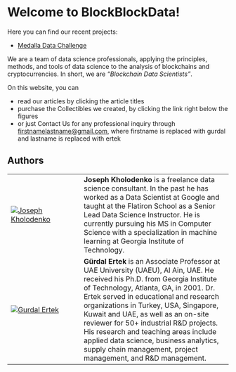 # Welcome to BlockBlockData!

Here you can find our recent projects:

- [Medalla Data Challenge](https://blockblockdata.github.io/medalla-data-challenge/)

We are a team of data science professionals, applying the principles, methods, and tools of data science to the analysis of blockchains and cryptocurrencies. In short, we are *“Blockchain Data Scientists”*.

On this website, you can
- read our articles by clicking the article titles
- purchase the Collectibles we created, by clicking the link right below the figures
- or just Contact Us for any professional inquiry through firstnamelastname@gmail.com, where firstname is replaced with gurdal and lastname is replaced with ertek

## Authors

<table>
  <tr>
    <td width=150px><a href="https://www.linkedin.com/in/josephkholodenko/" target="_blank"><img src="/a001/images/joseph-kholodenko.png" alt="Joseph Kholodenko"></a></td>
    <td><b>Joseph Kholodenko</b> is a freelance data science consultant. In the past he has worked as a Data Scientist at Google and taught at the Flatiron School as a Senior Lead Data Science Instructor. He is currently pursuing his MS in Computer Science with a specialization in machine learning at Georgia Institute of Technology.
    </td>
  </tr>
  <tr>
    <td width=150px><a href="https://www.linkedin.com/in/gurdalertek/" target="_blank"><img src="/a001/images/gurdal-ertek.png" alt="Gurdal Ertek"></a></td>
    <td><b>Gürdal Ertek</b> is an Associate Professor at UAE University (UAEU), Al Ain, UAE. He received his Ph.D. from Georgia Institute of Technology, Atlanta, GA, in 2001. Dr. Ertek served in educational and research organizations in Turkey, USA, Singapore, Kuwait and UAE, as well as an on-site reviewer for 50+ industrial R&D projects. His research and teaching areas include applied data science, business analytics, supply chain management, project management, and R&D management.</td>
  </tr>
</table>



